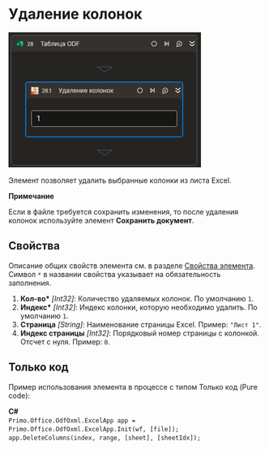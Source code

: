 # Удаление колонок

![](../../../../resources/activities/basic/odf/table/cropped-deletecolumn.png)

Элемент позволяет удалить выбранные колонки из листа Excel.

**Примечание**

Если в файле требуется сохранить изменения, то после удаления колонок используйте элемент **Сохранить документ**.

## Свойства

Описание общих свойств элемента см. в разделе [Свойства элемента](https://docs.primo-rpa.ru/primo-rpa/primo-studio/process/elements#svoistva-elementa).\
Символ `*` в названии свойства указывает на обязательность заполнения.

1. **Кол-во\*** *[Int32]*: Количество удаляемых колонок. По умолчанию `1`.
2. **Индекс\*** *[Int32]*: Индекс колонки, которую необходимо удалить. По умолчанию `1`.
3. **Страница** *[String]*: Наименование страницы Excel. Пример: `"Лист 1"`.
4. **Индекс страницы** *[Int32]*: Порядковый номер страницы с колонкой. Отсчет с нуля. Пример: `0`.

## Только код
Пример использования элемента в процессе с типом Только код (Pure code):  

**C#**  
`Primo.Office.OdfOxml.ExcelApp app = Primo.Office.OdfOxml.ExcelApp.Init(wf, [file]);`  
`app.DeleteColumns(index, range, [sheet], [sheetIdx]);`
